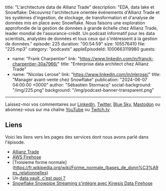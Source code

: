 title: "L'architecture data de Allianz Trade"
description: "EDA, data lake et Snowflake: Découvrez l'architecture orientée événements d'Allianz Trade et les systèmes d'ingestion, de stockage, de transformation et d'analyse de données mis en place avec Snowflake. Nous faisons une exploration approfondie de la gestion de données à grande échelle chez Allianz Trade, leader mondial de l'assurance-crédit. Un podcast informatif pour les data scientists, analystes de données et tous ceux qui s'intéressent à la gestion de données."
episode: 225
duration: "00:54:59"
size: 105576410
file: "225.mp3"
category: "podcasts"
appleEpisodeId: 1000663119980
guests:
  - name: "Frank Charpentier"
    link: "https://www.linkedin.com/in/franck-charpentier-30a7966/"
    title: "Enterprise data architect chez Allianz Trade"
  - name: "Nicolas Lerose"
    link: "https://www.linkedin.com/in/nlerose/"
    title: "Manager avant-vente chez Snowflake"
publication: "2024-06-07 04:00:00 +0000"
author: "Sébastien Stormacq"
social-background: "/img/225.png"
background: "/img/podcast-banner-transparent.png"
---

Laissez-moi vos commentaires sur [LinkedIn](https://www.linkedin.com/in/sebastienstormacq/), [Twitter](https://twitter.com/sebsto), [Blue Sky](https://bsky.app/profile/sebsto.bsky.social), [Mastodon](https://awscommunity.social/@sebsto) ou abonnez-vous sur ma chaîne [YouTube](https://www.youtube.com/sebsto) ou [Twitch.tv](https://www.twitch.tv/sebAWS)

## Liens

Voici les liens vers les pages des services dont nous avons parlé dans l'épisode.

- [Allianz Trade](https://www.allianz-trade.fr/)
- [AWS Firehose](https://aws.amazon.com/fr/firehose/)
- [Troisieme forme normale](https://fr.wikipedia.org/wiki/Forme_normale_(bases_de_donn%C3%A9es_relationnelles) 
- Un [data vault, c'est quoi ?](https://www.snowflake.com/data-cloud-glossary/data-vault/)
- [Snowflake Snowpipe Streaming s'intègre avec Kinesis Data Firehose](https://aws.amazon.com/about-aws/whats-new/2024/01/stream-data-snowflake-kinesis-data-firehose-snowpipe-streaming-preview/)